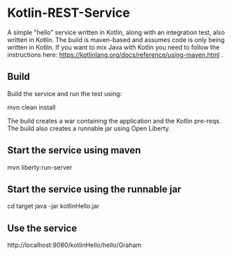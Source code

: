 # Kotlin-REST-Service

A simple "hello" service written in Kotlin, along with an integration test, also written in Kotlin.  The build is maven-based and assumes code is only being written in Kotlin.  If you want to mix Java with Kotlin you need to follow the instructions here: https://kotlinlang.org/docs/reference/using-maven.html .

## Build
Build the service and run the test using:

mvn clean install

The build creates a war containing the application and the Kotlin pre-reqs.  The build also creates a runnable jar using Open Liberty.

## Start the service using maven

mvn liberty:run-server

## Start the service using the runnable jar

cd target
java -jar kotlinHello.jar

## Use the service

http://localhost:9080/kotlinHello/hello/Graham
